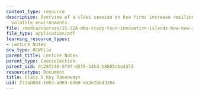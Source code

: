 ```yaml
---
content_type: resource
description: Overview of a class session on how firms increase resilience in increasingly
  volatile environments.
file: /media/courses/15-228-mba-study-tour-innovation-islands-how-new-zealand-became-a-global-player-in-the-race-to-innovate-spring-2016/f72ab0841d62a96983b0ea2e7bb43204_MIT15_228S16_Class_5.pdf
file_type: application/pdf
learning_resource_types:
- Lecture Notes
ocw_type: OCWFile
parent_title: Lecture Notes
parent_type: CourseSection
parent_uid: dc287240-5f97-d3f8-14b3-b8605cba4373
resourcetype: Document
title: Class 5 Key Takeaways
uid: f72ab084-1d62-a969-83b0-ea2e7bb43204
---
```


